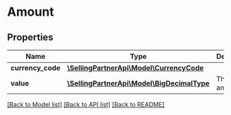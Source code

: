# Amount

## Properties
Name | Type | Description | Notes
------------ | ------------- | ------------- | -------------
**currency_code** | [**\SellingPartnerApi\Model\CurrencyCode**](CurrencyCode.md) |  | 
**value** | [**\SellingPartnerApi\Model\BigDecimalType**](BigDecimalType.md) | The amount. | 

[[Back to Model list]](../README.md#documentation-for-models) [[Back to API list]](../README.md#documentation-for-api-endpoints) [[Back to README]](../README.md)


